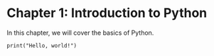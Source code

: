 # Chapter 1: Introduction to Python

In this chapter, we will cover the basics of Python.


```{code-cell}
print("Hello, world!")
```

